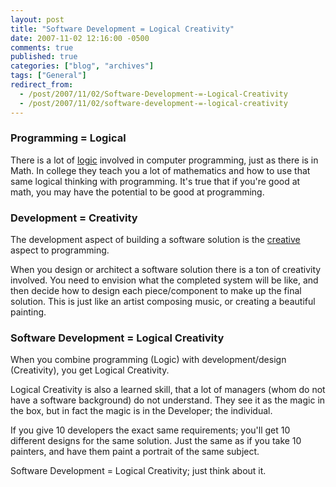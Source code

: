 ```yaml
---
layout: post
title: "Software Development = Logical Creativity"
date: 2007-11-02 12:16:00 -0500
comments: true
published: true
categories: ["blog", "archives"]
tags: ["General"]
redirect_from: 
  - /post/2007/11/02/Software-Development-=-Logical-Creativity
  - /post/2007/11/02/software-development-=-logical-creativity
---
```

<!-- more -->
<H3>Programming = Logical</H3>
<P>There is a lot of <A href="http://en.wikipedia.org/wiki/Logic">logic</A> involved in computer programming, just as there is in Math. In college they teach you a lot of mathematics and how to use that same logical thinking with programming. It's true that if you're good at math, you may have the potential to&nbsp;be good at programming.</P>
<H3>Development = Creativity</H3>
<P>The development aspect of&nbsp;building a software solution is the <A href="http://en.wikipedia.org/wiki/Creativity">creative</A> aspect to programming.</P>
<P>When you design or architect a software solution there is a ton of creativity involved. You need to envision what the completed system will be like, and then decide how to design each piece/component to make up the final solution. This is just like an artist composing music, or creating a beautiful painting.</P>
<H3>Software Development = Logical Creativity</H3>
<P>When you combine programming (Logic) with development/design (Creativity), you get Logical Creativity.</P>
<P>Logical Creativity is also a learned skill, that a lot of managers (whom do not have a software background) do not understand. They see it as the magic in the box, but in fact the magic is in the Developer; the individual.</P>
<P>If you give 10 developers the exact same requirements; you'll get 10 different designs for the same solution. Just the same as if you take 10 painters, and have them paint a portrait of the same subject.</P>
<P>Software Development = Logical Creativity; just think about it.</P>
<P>&nbsp;</P>
